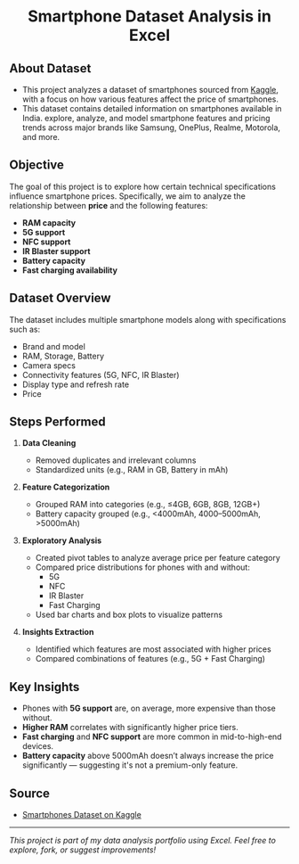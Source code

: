 <h1 align="center"> Smartphone Dataset Analysis in Excel</h1>   

## About Dataset     
- This project analyzes a dataset of smartphones sourced from [Kaggle](https://www.kaggle.com/datasets/chaudharisanika/smartphones-dataset), with a focus on how various features affect the price of smartphones.                          
- This dataset contains detailed information on smartphones available in India. explore, analyze, and model smartphone features and pricing trends across major brands like Samsung, OnePlus, Realme, Motorola, and more.             


##  Objective

The goal of this project is to explore how certain technical specifications influence smartphone prices. Specifically, we aim to analyze the relationship between **price** and the following features:

- **RAM capacity**  
- **5G support**
- **NFC support**
- **IR Blaster support**
- **Battery capacity**
- **Fast charging availability**


##  Dataset Overview

The dataset includes multiple smartphone models along with specifications such as:

- Brand and model
- RAM, Storage, Battery
- Camera specs
- Connectivity features (5G, NFC, IR Blaster)
- Display type and refresh rate
- Price


##  Steps Performed

1. **Data Cleaning**
   - Removed duplicates and irrelevant columns
   - Standardized units (e.g., RAM in GB, Battery in mAh)

2. **Feature Categorization**
   - Grouped RAM into categories (e.g., ≤4GB, 6GB, 8GB, 12GB+)
   - Battery capacity grouped (e.g., <4000mAh, 4000–5000mAh, >5000mAh)

3. **Exploratory Analysis**
   - Created pivot tables to analyze average price per feature category
   - Compared price distributions for phones with and without:
     - 5G
     - NFC
     - IR Blaster
     - Fast Charging
   - Used bar charts and box plots to visualize patterns

4. **Insights Extraction**
   - Identified which features are most associated with higher prices
   - Compared combinations of features (e.g., 5G + Fast Charging)



##  Key Insights

- Phones with **5G support** are, on average, more expensive than those without.
- **Higher RAM** correlates with significantly higher price tiers.
- **Fast charging** and **NFC support** are more common in mid-to-high-end devices.
- **Battery capacity** above 5000mAh doesn’t always increase the price significantly — suggesting it's not a premium-only feature.




##  Source

- [Smartphones Dataset on Kaggle](https://www.kaggle.com/datasets/chaudharisanika/smartphones-dataset)

---

 *This project is part of my data analysis portfolio using Excel. Feel free to explore, fork, or suggest improvements!*



